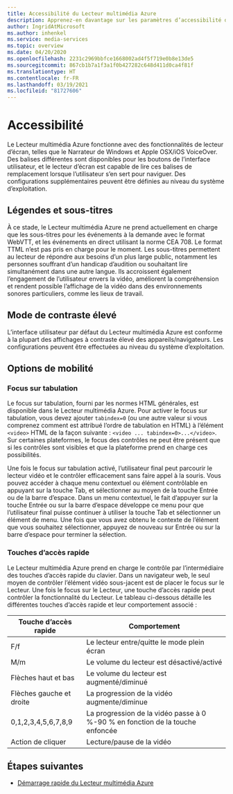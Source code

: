 ```yaml
---
title: Accessibilité du Lecteur multimédia Azure
description: Apprenez-en davantage sur les paramètres d’accessibilité du Lecteur multimédia Azure.
author: IngridAtMicrosoft
ms.author: inhenkel
ms.service: media-services
ms.topic: overview
ms.date: 04/20/2020
ms.openlocfilehash: 2231c2969bbfce1668002ad4f5f719e0b8e13de5
ms.sourcegitcommit: 867cb1b7a1f3a1f0b427282c648d411d0ca4f81f
ms.translationtype: HT
ms.contentlocale: fr-FR
ms.lasthandoff: 03/19/2021
ms.locfileid: "81727606"
---
```

# <a name="accessibility"></a>Accessibilité #

Le Lecteur multimédia Azure fonctionne avec des fonctionnalités de lecteur d’écran, telles que le Narrateur de Windows et Apple OSX/iOS VoiceOver. Des balises différentes sont disponibles pour les boutons de l’interface utilisateur, et le lecteur d’écran est capable de lire ces balises de remplacement lorsque l’utilisateur s’en sert pour naviguer. Des configurations supplémentaires peuvent être définies au niveau du système d’exploitation.

## <a name="captions-and-subtitles"></a>Légendes et sous-titres ##

À ce stade, le Lecteur multimédia Azure ne prend actuellement en charge que les sous-titres pour les événements à la demande avec le format WebVTT, et les événements en direct utilisant la norme CEA 708. Le format TTML n’est pas pris en charge pour le moment. Les sous-titres permettent au lecteur de répondre aux besoins d’un plus large public, notamment les personnes souffrant d’un handicap d’audition ou souhaitant lire simultanément dans une autre langue. Ils accroissent également l’engagement de l’utilisateur envers la vidéo, améliorent la compréhension et rendent possible l’affichage de la vidéo dans des environnements sonores particuliers, comme les lieux de travail.  

## <a name="high-contrast-mode"></a>Mode de contraste élevé ##

L’interface utilisateur par défaut du Lecteur multimédia Azure est conforme à la plupart des affichages à contraste élevé des appareils/navigateurs. Les configurations peuvent être effectuées au niveau du système d’exploitation.

## <a name="mobility-options"></a>Options de mobilité ##

### <a name="tabbing-focus"></a>Focus sur tabulation ###

Le focus sur tabulation, fourni par les normes HTML générales, est disponible dans le Lecteur multimédia Azure. Pour activer le focus sur tabulation, vous devez ajouter `tabindex=0` (ou une autre valeur si vous comprenez comment est attribué l’ordre de tabulation en HTML) à l’élément `<video>` HTML de la façon suivante : `<video ... tabindex=0>...</video>`. Sur certaines plateformes, le focus des contrôles ne peut être présent que si les contrôles sont visibles et que la plateforme prend en charge ces possibilités.

Une fois le focus sur tabulation activé, l’utilisateur final peut parcourir le lecteur vidéo et le contrôler efficacement sans faire appel à la souris. Vous pouvez accéder à chaque menu contextuel ou élément contrôlable en appuyant sur la touche Tab, et sélectionner au moyen de la touche Entrée ou de la barre d’espace. Dans un menu contextuel, le fait d’appuyer sur la touche Entrée ou sur la barre d’espace développe ce menu pour que l’utilisateur final puisse continuer à utiliser la touche Tab et sélectionner un élément de menu. Une fois que vous avez obtenu le contexte de l’élément que vous souhaitez sélectionner, appuyez de nouveau sur Entrée ou sur la barre d’espace pour terminer la sélection.

### <a name="hotkeys"></a>Touches d’accès rapide ###

Le Lecteur multimédia Azure prend en charge le contrôle par l’intermédiaire des touches d’accès rapide du clavier. Dans un navigateur web, le seul moyen de contrôler l’élément vidéo sous-jacent est de placer le focus sur le Lecteur. Une fois le focus sur le Lecteur, une touche d’accès rapide peut contrôler la fonctionnalité du Lecteur.  Le tableau ci-dessous détaille les différentes touches d’accès rapide et leur comportement associé :

| Touche d’accès rapide              | Comportement                                                                |
|----------------------|-------------------------------------------------------------------------|
| F/f                  | Le lecteur entre/quitte le mode plein écran                                  |
| M/m                  | Le volume du lecteur est désactivé/activé                                          |
| Flèches haut et bas    | Le volume du lecteur est augmenté/diminué                                    |
| Flèches gauche et droite | La progression de la vidéo augmente/diminue                                  |
| 0,1,2,3,4,5,6,7,8,9  | La progression de la vidéo passe à 0 %\-90 % en fonction de la touche enfoncée |
| Action de cliquer         | Lecture/pause de la vidéo                                                   |

## <a name="next-steps"></a>Étapes suivantes

<!---Some context for the following links goes here--->
- [Démarrage rapide du Lecteur multimédia Azure](azure-media-player-quickstart.md)